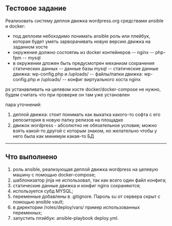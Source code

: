 ## Тестовое задание

Реализовать систему деплоя движка wordpress.org средствами ansible и docker:
- под деплоем небоходимо понимать ansible роль или плейбук, которая будет уметь зарворачивать новую версию движка на заданном хосте
- окружение должно состоятиь из docker контейнеров
-- nginx
-- php-fpm
-- mysql
- в окружении дложен быть предусмотрен механизм сохранения статических данных
-- данные базы mysql
-- статические данные движка: wp-config.php и /uploads/
-- файлы/папки движка: wp-config.php и /uploads/
-- конфиг виртуального хоста nginx

ps устанавливать на целевом хосте docker/docker-compose не нужно, будем считать что при проверке он там уже установлен

пара уточнений:

1. деплой движка: стоит понимать как выкатка какого-то софта с его репозитория в новую папку релизов на площадке
2. движок wordpress - абсолютно не обязательное условие; можно взять какой-то другой с которым знаком, но желательно чтобы у него была как минимум какая-то БД

-----------------------------------------------------------------------------------------------
## Что выполнено

1) роль ansible, реализующая деплой движка wordpress на целевую машину с помощью docker-compose;
2) шаблонизатор jinja не использовал, так как всего один файл конфига;
3) статические данные движка и конфиг nginx сохраняются;
4) используется субд MYSQL;
5) переменные добавлены в .gitignore. Пароль su от сервера скрыт с помощью ansible vault;
6) в директории /roles/deploy/vars/ пример использованных переменных;
7) запустить плэйбук: ansible-playbook deploy.yml.
